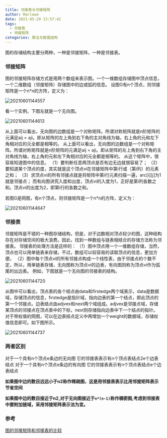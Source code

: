 ```yaml
---
title: 邻接表与邻接矩阵
author: Marlowe
date: 2021-05-29 13:57:42
tags:
  - 邻接表
  - 领接矩阵
categories: 算法与数据结构
---
```

图的存储结构主要分两种，一种是邻接矩阵，一种是邻接表。
<!--more-->

### 邻接矩阵

图的邻接矩阵存储方式是用两个数组来表示图。一个一维数组存储图中顶点信息，一个二维数组（邻接矩阵）存储图中的边或弧的信息。
设图G有n个顶点，则邻接矩阵是一个n*n的方阵，定义为：

![20210601144557](http://marlowe.oss-cn-beijing.aliyuncs.com/img/20210601144557.png)

看一个实例，下图左就是一个无向图。

![20210601144613](http://marlowe.oss-cn-beijing.aliyuncs.com/img/20210601144613.png)

从上面可以看出，无向图的边数组是一个对称矩阵。所谓对称矩阵就是n阶矩阵的元满足aij = aji。即从矩阵的左上角到右下角的主对角线为轴，右上角的元和左下角相对应的元全都是相等的。
从上面可以看出，无向图的边数组是一个对称矩阵。所谓对称矩阵就是n阶矩阵的元满足aij = aji。即从矩阵的左上角到右下角的主对角线为轴，右上角的元和左下角相对应的元全都是相等的。
从这个矩阵中，很容易知道图中的信息。
（1）要判断任意两顶点是否有边无边就很容易了；
（2）要知道某个顶点的度，其实就是这个顶点vi在邻接矩阵中第i行或（第i列）的元素之和；
（3）求顶点vi的所有邻接点就是将矩阵中第i行元素扫描一遍，arc[i][j]为1就是邻接点；
而有向图讲究入度和出度，顶点vi的入度为1，正好是第i列各数之和。顶点vi的出度为2，即第i行的各数之和。

若图G是网图，有n个顶点，则邻接矩阵是一个n*n的方阵，定义为：

![20210601144647](http://marlowe.oss-cn-beijing.aliyuncs.com/img/20210601144647.png)


### 邻接表

邻接矩阵是不错的一种图存储结构，但是，对于边数相对顶点较少的图，这种结构存在对存储空间的极大浪费。因此，找到一种数组与链表相结合的存储方法称为邻接表。
邻接表的处理方法是这样的：
（1）图中顶点用一个一维数组存储，当然，顶点也可以用单链表来存储，不过，数组可以较容易的读取顶点的信息，更加方便。
（2）图中每个顶点vi的所有邻接点构成一个线性表，由于邻接点的个数不定，所以，用单链表存储，无向图称为顶点vi的边表，有向图则称为顶点vi作为弧尾的出边表。
例如，下图就是一个无向图的邻接表的结构。

![20210601144720](http://marlowe.oss-cn-beijing.aliyuncs.com/img/20210601144720.png)

从图中可以看出，顶点表的各个结点由data和firstedge两个域表示，data是数据域，存储顶点的信息，firstedge是指针域，指向边表的第一个结点，即此顶点的第一个邻接点。边表结点由adjvex和next两个域组成。adjvex是邻接点域，存储某顶点的邻接点在顶点表中的下标，next则存储指向边表中下一个结点的指针。
对于带权值的网图，可以在边表结点定义中再增加一个weight的数据域，存储权值信息即可。如下图所示。

![20210601144737](http://marlowe.oss-cn-beijing.aliyuncs.com/img/20210601144737.png)

### 两者区别

对于一个具有n个顶点e条边的无向图
它的邻接表表示有n个顶点表结点2e个边表结点
对于一个具有n个顶点e条边的有向图
它的邻接表表示有n个顶点表结点e个边表结点

**如果图中边的数目远远小于n2称作稀疏图，这是用邻接表表示比用邻接矩阵表示节省空间**

**如果图中边的数目接近于n2,对于无向图接近于`n*(n-1)`称作稠密图,考虑到邻接表中要附加链域，采用邻接矩阵表示法为宜。**



### 参考

[图的邻接矩阵和邻接表的比较](https://blog.csdn.net/qq_29134495/article/details/51376580)

